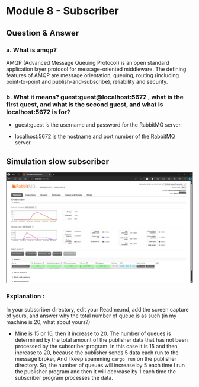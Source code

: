 # Module 8 - Subscriber

## Question & Answer

### a. What is amqp?

AMQP (Advanced Message Queuing Protocol) is an open standard application layer protocol for message-oriented middleware. The defining features of AMQP are message orientation, queuing, routing (including point-to-point and publish-and-subscribe), reliability and security.

### b. What it means? guest:guest@localhost:5672 , what is the first quest, and what is the second guest, and what is localhost:5672 is for?

- guest:guest is the username and password for the RabbitMQ server. 
    
- localhost:5672 is the hostname and port number of the RabbitMQ server.

## Simulation slow subscriber
![alt text](images/image.png)

### Explanation :
In your subscriber directory, edit your Readme.md, add the screen capture of yours, and answer why the total number of queue is as such (in my machine is 20, what about yours?) 

- Mine is 15 or 16, then it increase to 20. The number of queues is determined by the total amount of the publisher data that has not been processed by the subscriber program. In this case it is 15 and then increase to 20, because the publisher sends 5 data each run to the message broker, And I keep spamming `cargo run` on the publisher directory. So, the number of queues will increase by 5 each time I run the publisher program and then it will decrease by 1 each time the subscriber program processes the data.